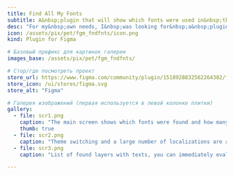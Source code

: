 ```yaml
---
title: Find All My Fonts
subtitle: A&nbsp;plugin that will show which fonts were used in&nbsp;the&nbsp;layout, find hidden texts and&nbsp;non-standard font sizes.
desc: "For my&nbsp;own needs, I&nbsp;was looking for&nbsp;a&nbsp;plugin to&nbsp;display and&nbsp;manage font styles used in&nbsp;Figma layouts. Not&nbsp;finding a&nbsp;third-party solution, I&nbsp;made my&nbsp;own."
icon: /assets/pix/pet/fgm_fndfnts/icon.png
kind: Plugin for Figma

# Базовый префикс для картинок галереи
images_base: /assets/pix/pet/fgm_fndfnts/

# Стор/где посмотреть проект
store_url: https://www.figma.com/community/plugin/1518928832562264382/find-all-my-fonts
store_icon: /ui/stores/figma.svg
store_alt: "Figma"

# Галерея изображений (первая используется в левой колонке плитки)
gallery:
  - file: scr1.png
    caption: "The main screen shows which fonts were found and how many copies (layers). Filtering options are also available."
    thumb: true
  - file: scr2.png
    caption: "Theme switching and a large number of localizations are available, selected options are saved between sessions."
  - file: scr3.png
    caption: "List of found layers with texts, you can immediately evaluate in which object the text is - just text, a component or an instance and whether it is hidden."

---
```

